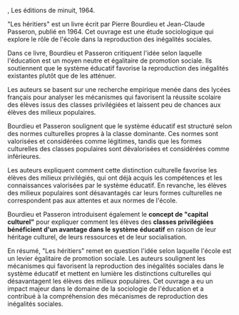 , Les éditions de minuit, 1964.

"Les héritiers" est un livre écrit par Pierre Bourdieu et Jean-Claude Passeron, publié en 1964. Cet ouvrage est une étude sociologique qui explore le rôle de l'école dans la reproduction des inégalités sociales.

Dans ce livre, Bourdieu et Passeron critiquent l'idée selon laquelle l'éducation est un moyen neutre et égalitaire de promotion sociale. Ils soutiennent que le système éducatif favorise la reproduction des inégalités existantes plutôt que de les atténuer.

Les auteurs se basent sur une recherche empirique menée dans des lycées français pour analyser les mécanismes qui favorisent la réussite scolaire des élèves issus des classes privilégiées et laissent peu de chances aux élèves des milieux populaires.

Bourdieu et Passeron soulignent que le système éducatif est structuré selon des normes culturelles propres à la classe dominante. Ces normes sont valorisées et considérées comme légitimes, tandis que les formes culturelles des classes populaires sont dévalorisées et considérées comme inférieures.

Les auteurs expliquent comment cette distinction culturelle favorise les élèves des milieux privilégiés, qui ont déjà acquis les compétences et les connaissances valorisées par le système éducatif. En revanche, les élèves des milieux populaires sont désavantagés car leurs formes culturelles ne correspondent pas aux attentes et aux normes de l'école.

Bourdieu et Passeron introduisent également le **concept de "capital culturel"** pour expliquer comment les élèves des **classes privilégiées bénéficient d'un avantage dans le système éducatif** en raison de leur héritage culturel, de leurs ressources et de leur socialisation.

En résumé, "Les héritiers" remet en question l'idée selon laquelle l'école est un levier égalitaire de promotion sociale. Les auteurs soulignent les mécanismes qui favorisent la reproduction des inégalités sociales dans le système éducatif et mettent en lumière les distinctions culturelles qui désavantagent les élèves des milieux populaires. Cet ouvrage a eu un impact majeur dans le domaine de la sociologie de l'éducation et a contribué à la compréhension des mécanismes de reproduction des inégalités sociales.